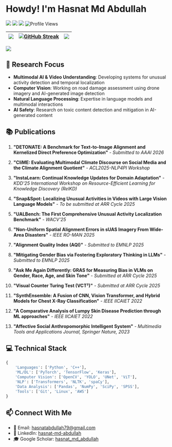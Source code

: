 # Howdy! I'm Hasnat Md Abdullah 

<!-- I am a Graduate Researcher @ [TAMU NLP](https://nlp.cs.tamu.edu/) and a collaborator @ [HRAIL](http://hrail.crasar.org/) @[AIISC](https://aiisc.ai/) . My research focuses on developing multimodal AI systems that can better understand and interact with the physical world through multimodal learning approaches. -->

[![](https://img.shields.io/badge/-LinkedIn-0077B5?style=flat-square&logo=linkedin&logoColor=white)](https://www.linkedin.com/in/hasnat-md-abdullah)
[![](https://img.shields.io/badge/-Google_Scholar-4285F4?style=flat-square&logo=google-scholar&logoColor=white)](https://scholar.google.com/citations?user=jFgmL9wAAAAJ&hl=en)
[![](https://img.shields.io/badge/-Email-D14836?style=flat-square&logo=gmail&logoColor=white)](mailto:hasnatabdullah79@gmail.com)
![Profile Views](https://komarev.com/ghpvc/?username=Hasnat79&color=brightgreen)


|![](https://github-profile-summary-cards.vercel.app/api/cards/stats?username=Hasnat79&theme=dracula)|[![GitHub Streak](https://github-readme-streak-stats.herokuapp.com/?user=Hasnat79&theme=dracula)](https://git.io/streak-stats) |![](https://github-profile-summary-cards.vercel.app/api/cards/most-commit-language?username=Hasnat79&theme=dracula)|
|-----|------|------|

![](https://github-profile-summary-cards.vercel.app/api/cards/profile-details?username=Hasnat79&theme=dracula)

## 🔬 Research Focus
- **Multimodal AI & Video Understanding**: Developing systems for unusual activity detection and temporal localization
- **Computer Vision**: Working on road damage assessment using drone imagery and AI-generated image detection
- **Natural Language Processing**: Expertise in language models and multimodal interactions
- **AI Safety**: Research on toxic content detection and mitigation in AI-generated content
## 📚 Publications

1. **"DETONATE: A Benchmark for Text-to-Image Alignment and Kernelized Direct Preference Optimization"** - *Submitted to AAAI 2026*

2. **"CliME: Evaluating Multimodal Climate Discourse on Social Media and the Climate Alignment Quotient"** - *ACL2025-NLP4PI Workshop*

3. **"InstaLearn: Continual Knowledge Updates for Domain Adaptation"** - *KDD'25 International Workshop on Resource-Efficient Learning for Knowledge Discovery (RelKD)*

4. **"Snap&Spot: Localizing Unusual Activities in Videos with Large Vision Language Models"** - *To be submitted at ARR Cycle 2025*

5. **"UALBench: The First Comprehensive Unusual Activity Localization Benchmark"** - *WACV'25*

6. **"Non-Uniform Spatial Alignment Errors in sUAS Imagery From Wide-Area Disasters"** - *IEEE RO-MAN 2025*

7. **"Alignment Quality Index (AQI)"** - *Submitted to EMNLP 2025*

8. **"Mitigating Gender Bias via Fostering Exploratory Thinking in LLMs"** - *Submitted to EMNLP 2025*

9. **"Ask Me Again Differently: GRAS for Measuring Bias in VLMs on Gender, Race, Age, and Skin Tone"** - *Submitted at ARR Cycle 2025*

10. **"Visual Counter Turing Test (VCT²)"** - *Submitted at ARR Cycle 2025*

11. **"SynthEnsemble: A Fusion of CNN, Vision Transformer, and Hybrid Models for Chest X-Ray Classification"** - *IEEE IICAIET 2022*

12. **"A Comparative Analysis of Lumpy Skin Disease Prediction through ML approaches"** - *IEEE IICAIET 2022*

13. **"Affective Social Anthropomorphic Intelligent System"** - *Multimedia Tools and Applications Journal, Springer Nature, 2023*
## 💻 Technical Stack
```python
{
    'Languages': ['Python', 'C++'],
    'ML/DL': ['PyTorch', 'TensorFlow', 'Keras'],
    'Computer Vision': ['OpenCV', 'YOLO', 'UNet', 'ViT'],
    'NLP': ['Transformers', 'NLTK', 'spaCy'],
    'Data Analysis': ['Pandas', 'NumPy', 'SciPy', 'SPSS'],
    'Tools': ['Git', 'Linux', 'AWS']
}
```
## 📫 Connect With Me
- 📧 Email: hasnatabdullah79@gmail.com
- 🔗 LinkedIn: [hasnat-md-abdullah](linkedin.com/in/hasnat-md-abdullah)
- 🎓 Google Scholar: [hasnat_md_abdullah](https://scholar.google.com/citations?user=jFgmL9wAAAAJ&hl=en)

<!--Above stats generated with: [`tipsy/profile-summary-for-github`](https://github.com/tipsy/profile-summary-for-github)>
![](https://github-profile-summary-cards.vercel.app/api/cards/repos-per-language?username=Hasnat79&theme=dracula)

